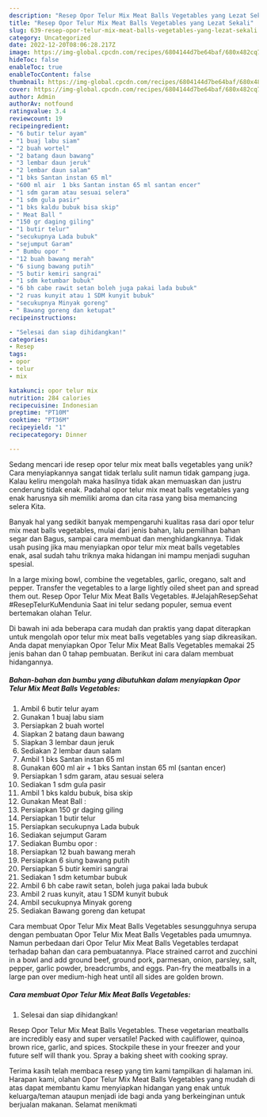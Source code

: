 ```yaml
---
description: "Resep Opor Telur Mix Meat Balls Vegetables yang Lezat Sekali"
title: "Resep Opor Telur Mix Meat Balls Vegetables yang Lezat Sekali"
slug: 639-resep-opor-telur-mix-meat-balls-vegetables-yang-lezat-sekali
category: Uncategorized
date: 2022-12-20T08:06:28.217Z
image: https://img-global.cpcdn.com/recipes/6804144d7be64baf/680x482cq70/opor-telur-mix-meat-balls-vegetables-foto-resep-utama.jpg
hideToc: false
enableToc: true
enableTocContent: false
thumbnail: https://img-global.cpcdn.com/recipes/6804144d7be64baf/680x482cq70/opor-telur-mix-meat-balls-vegetables-foto-resep-utama.jpg
cover: https://img-global.cpcdn.com/recipes/6804144d7be64baf/680x482cq70/opor-telur-mix-meat-balls-vegetables-foto-resep-utama.jpg
author: Admin
authorAv: notfound
ratingvalue: 3.4
reviewcount: 19
recipeingredient:
- "6 butir telur ayam"
- "1 buaj labu siam"
- "2 buah wortel"
- "2 batang daun bawang"
- "3 lembar daun jeruk"
- "2 lembar daun salam"
- "1 bks Santan instan 65 ml"
- "600 ml air  1 bks Santan instan 65 ml santan encer"
- "1 sdm garam atau sesuai selera"
- "1 sdm gula pasir"
- "1 bks kaldu bubuk bisa skip"
- " Meat Ball "
- "150 gr daging giling"
- "1 butir telur"
- "secukupnya Lada bubuk"
- "sejumput Garam"
- " Bumbu opor "
- "12 buah bawang merah"
- "6 siung bawang putih"
- "5 butir kemiri sangrai"
- "1 sdm ketumbar bubuk"
- "6 bh cabe rawit setan boleh juga pakai lada bubuk"
- "2 ruas kunyit atau 1 SDM kunyit bubuk"
- "secukupnya Minyak goreng"
- " Bawang goreng dan ketupat"
recipeinstructions:

- "Selesai dan siap dihidangkan!"
categories:
- Resep
tags:
- opor
- telur
- mix

katakunci: opor telur mix 
nutrition: 284 calories
recipecuisine: Indonesian
preptime: "PT10M"
cooktime: "PT36M"
recipeyield: "1"
recipecategory: Dinner

---
```





Sedang mencari ide resep opor telur mix meat balls vegetables yang unik? Cara menyiapkannya sangat tidak terlalu sulit namun tidak gampang juga. Kalau keliru mengolah maka hasilnya tidak akan memuaskan dan justru cenderung tidak enak. Padahal opor telur mix meat balls vegetables yang enak harusnya sih memiliki aroma dan cita rasa yang bisa memancing selera Kita.





Banyak hal yang sedikit banyak mempengaruhi kualitas rasa dari opor telur mix meat balls vegetables, mulai dari jenis bahan, lalu pemilihan bahan segar dan Bagus, sampai cara membuat dan menghidangkannya. Tidak usah pusing jika mau menyiapkan opor telur mix meat balls vegetables enak,      asal sudah tahu triknya maka hidangan ini mampu menjadi suguhan spesial.














In a large mixing bowl, combine the vegetables, garlic, oregano, salt and pepper. Transfer the vegetables to a large lightly oiled sheet pan and spread them out. Resep Opor Telur Mix Meat Balls Vegetables. #JelajahResepSehat #ResepTelurKuMendunia Saat ini telur sedang populer, semua event bertemakan olahan Telur.






Di bawah ini ada beberapa cara mudah dan praktis yang dapat diterapkan untuk mengolah opor telur mix meat balls vegetables yang siap dikreasikan. Anda dapat menyiapkan Opor Telur Mix Meat Balls Vegetables memakai 25 jenis bahan dan 0 tahap pembuatan. Berikut ini cara dalam membuat hidangannya.

<!--inarticleads1-->

##### Bahan-bahan dan bumbu yang dibutuhkan dalam menyiapkan Opor Telur Mix Meat Balls Vegetables:

1. Ambil 6 butir telur ayam
1. Gunakan 1 buaj labu siam
1. Persiapkan 2 buah wortel
1. Siapkan 2 batang daun bawang
1. Siapkan 3 lembar daun jeruk
1. Sediakan 2 lembar daun salam
1. Ambil 1 bks Santan instan 65 ml
1. Gunakan 600 ml air + 1 bks Santan instan 65 ml (santan encer)
1. Persiapkan 1 sdm garam, atau sesuai selera
1. Sediakan 1 sdm gula pasir
1. Ambil 1 bks kaldu bubuk, bisa skip
1. Gunakan  Meat Ball :
1. Persiapkan 150 gr daging giling
1. Persiapkan 1 butir telur
1. Persiapkan secukupnya Lada bubuk
1. Sediakan sejumput Garam
1. Sediakan  Bumbu opor :
1. Persiapkan 12 buah bawang merah
1. Persiapkan 6 siung bawang putih
1. Persiapkan 5 butir kemiri sangrai
1. Sediakan 1 sdm ketumbar bubuk
1. Ambil 6 bh cabe rawit setan, boleh juga pakai lada bubuk
1. Ambil 2 ruas kunyit, atau 1 SDM kunyit bubuk
1. Ambil secukupnya Minyak goreng
1. Sediakan  Bawang goreng dan ketupat


Cara membuat Opor Telur Mix Meat Balls Vegetables sesungguhnya serupa dengan pembuatan Opor Telur Mix Meat Balls Vegetables pada umumnya. Namun perbedaan dari Opor Telur Mix Meat Balls Vegetables terdapat terhadap bahan dan cara pembuatannya. Place strained carrot and zucchini in a bowl and add ground beef, ground pork, parmesan, onion, parsley, salt, pepper, garlic powder, breadcrumbs, and eggs. Pan-fry the meatballs in a large pan over medium-high heat until all sides are golden brown. 

<!--inarticleads2-->

##### Cara membuat Opor Telur Mix Meat Balls Vegetables:


1. Selesai dan siap dihidangkan!

Resep Opor Telur Mix Meat Balls Vegetables. These vegetarian meatballs are incredibly easy and super versatile! Packed with cauliflower, quinoa, brown rice, garlic, and spices. Stockpile these in your freezer and your future self will thank you. Spray a baking sheet with cooking spray. 

Terima kasih telah membaca resep yang tim kami tampilkan di halaman ini. Harapan kami, olahan Opor Telur Mix Meat Balls Vegetables yang mudah di atas dapat membantu kamu menyiapkan hidangan yang enak untuk keluarga/teman ataupun menjadi ide bagi anda yang berkeinginan untuk berjualan makanan. Selamat menikmati
